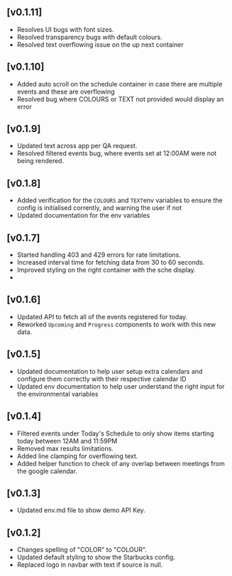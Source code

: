 ## [v0.1.11]

- Resolves UI bugs with font sizes.
- Resolved transparency bugs with default colours.
- Resolved text overflowing issue on the up next container

## [v0.1.10]

- Added auto scroll on the schedule container in case there are multiple events and these are overflowing
- Resolved bug where COLOURS or TEXT not provided would display an error

## [v0.1.9]

- Updated text across app per QA request.
- Resolved filtered events bug, where events set at 12:00AM were not being rendered.

## [v0.1.8]

- Added verification for the `COLOURS` and `TEXT`env variables to ensure the config is initialised corrently, and warning the user if not
- Updated documentation for the env variables

## [v0.1.7]

- Started handling 403 and 429 errors for rate limitations.
- Increased interval time for fetching data from 30 to 60 seconds.
- Improved styling on the right container with the sche display.
-

## [v0.1.6]

- Updated API to fetch all of the events registered for today.
- Reworked `Upcoming` and `Progress` components to work with this new data.

## [v0.1.5]

- Updated documentation to help user setup extra calendars and configure them correctly with their respective calendar ID
- Updated env documentation to help user understand the right input for the environmental variables

## [v0.1.4]

- Filtered events under Today's Schedule to only show items starting today between 12AM and 11:59PM
- Removed max results limitations.
- Added line clamping for overflowing text.
- Added helper function to check of any overlap between meetings from the google calendar.

## [v0.1.3]

- Updated env.md file to show demo API Key.

## [v0.1.2]

- Changes spelling of "COLOR" to "COLOUR".
- Updated default styling to show the Starbucks config.
- Replaced logo in navbar with text if source is null.

